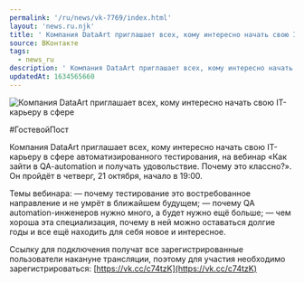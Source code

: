 ```yaml
---
permalink: '/ru/news/vk-7769/index.html'
layout: 'news.ru.njk'
title: ' Компания DataArt приглашает всех, кому интересно начать свою IT-карьеру в сфере'
source: ВКонтакте
tags:
  - news_ru
description: ' Компания DataArt приглашает всех, кому интересно начать свою IT-карьеру в сфере'
updatedAt: 1634565660
---
```

![ Компания DataArt приглашает всех, кому интересно начать свою IT-карьеру в сфере](https://sun9-41.userapi.com/sun9-60/impg/S3YuyZPjRoLKwJX0vKmRRePZT_87aJCAH_49XQ/8zU8GzPZJEw.jpg?size=1280x853&quality=96&sign=5977885085b65160f7c2870734a04a2f&c_uniq_tag=5a6XSDQElcrX_AFrNrMFdprmSbQsIB4a5P6RGQSv410&type=album)

#ГостевойПост

Компания DataArt приглашает всех, кому интересно начать свою IT-карьеру в сфере автоматизированного тестирования, на вебинар «Как зайти в QA-automation и получать удовольствие. Почему это классно?». Он пройдёт в четверг, 21 октября, начало в 19:00.

Темы вебинара:
— почему тестирование это востребованное направление и не умрёт в ближайшем будущем;
— почему QA automation-инженеров нужно много, а будет нужно ещё больше;
— чем хороша эта специализация, почему в ней можно оставаться долгие годы и все ещё находить для себя новое и интересное.

Ссылку для подключения получат все зарегистрированные пользователи накануне трансляции, поэтому для участия необходимо зарегистрироваться: [https://vk.cc/c74tzK](https://vk.cc/c74tzK)
